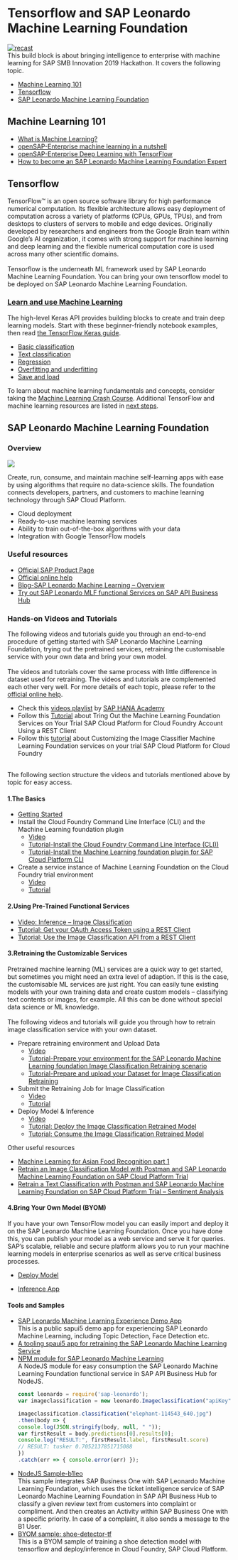# Tensorflow and SAP Leonardo Machine Learning Foundation
<a href="https://help.sap.com/viewer/product/SAP_LEONARDO_MACHINE_LEARNING_FOUNDATION/1.0/en-US"><img src="https://cdn-images-1.medium.com/max/1600/1*-iY0wsA8fIILyDmerX4N0Q.jpeg"  alt="recast" width="" /></a>
<br/>
This build block is about bringing intelligence to enterprise with machine learning for SAP SMB Innovation 2019 Hackathon. It covers the following topic.

* [Machine Learning 101](#Machine-Learning-101)
* [Tensorflow](#Tensorflow)
* [SAP Leonardo Machine Learning Foundation](#SAP-Leonardo-Machine-Learning-Foundation)

## Machine Learning 101
* [What is Machine Learning?](https://www.sap.com/sea/products/leonardo/machine-learning/what-is-machine-learning.html)
* [openSAP-Enterprise machine learning in a nutshell](https://open.sap.com/courses/ml1)
* [openSAP-Enterprise Deep Learning with TensorFlow](https://open.sap.com/courses/ml2)
* [How to become an SAP Leonardo Machine Learning Foundation Expert](https://blogs.sap.com/2018/11/13/how-to-become-an-sap-leonardo-machine-learning-foundation-expert/)

## Tensorflow
TensorFlow™ is an open source software library for high performance numerical computation. Its flexible architecture allows easy deployment of computation across a variety of platforms (CPUs, GPUs, TPUs), and from desktops to clusters of servers to mobile and edge devices. Originally developed by researchers and engineers from the Google Brain team within Google’s AI organization, it comes with strong support for machine learning and deep learning and the flexible numerical computation core is used across many other scientific domains.
<br>
<br/>
Tensorflow is the underneath ML framework used by SAP Leonardo Machine Learning Foundation. You can bring your own tensorflow model to be deployed on SAP Leonardo Machine Learning Foundation.

### [Learn and use Machine Learning](https://www.tensorflow.org/tutorials)
The high-level Keras API provides building blocks to create and train deep learning models. Start with these beginner-friendly notebook examples, then read [the TensorFlow Keras guide](https://www.tensorflow.org/guide/keras).
<br/>
* [Basic classification](https://www.tensorflow.org/tutorials/keras/basic_classification)
* [Text classification](https://www.tensorflow.org/tutorials/keras/basic_text_classification)
* [Regression](https://www.tensorflow.org/tutorials/keras/basic_regression)
* [Overfitting and underfitting](https://www.tensorflow.org/tutorials/keras/overfit_and_underfit)
* [Save and load](https://www.tensorflow.org/tutorials/keras/save_and_restore_models)

To learn about machine learning fundamentals and concepts, consider taking the [Machine Learning Crash Course](https://developers.google.com/machine-learning/crash-course/). Additional TensorFlow and machine learning resources are listed in [next steps](https://www.tensorflow.org/tutorials/next_steps).

## SAP Leonardo Machine Learning Foundation
### Overview
![](https://i.imgur.com/g7gLkuX.jpg)

Create, run, consume, and maintain machine self-learning apps with ease by using algorithms that require no data-science skills. The foundation connects developers, partners, and customers to machine learning technology through SAP Cloud Platform.

* Cloud deployment
* Ready-to-use machine learning services
* Ability to train out-of-the-box algorithms with your data
* Integration with Google TensorFlow models

### Useful resources
* [Official SAP Product Page](https://www.sap.com/sea/products/machine-learning-foundation.html)
* [Official online help](https://help.sap.com/viewer/product/SAP_LEONARDO_MACHINE_LEARNING_FOUNDATION/1.0/en-US)
* [Blog-SAP Leonardo Machine Learning – Overview](https://blogs.sap.com/2018/01/29/sap-leonardo-machine-learning-overview/)
* [Try out SAP Leonardo MLF functional Services on SAP API Business Hub](https://api.sap.com/package/SAPLeonardoMLFunctionalServices?section=Artifacts)

### Hands-on Videos and Tutorials
The following videos and tutorials guide you through an end-to-end procedure of getting started with SAP Leonardo Machine Learning Foundation, trying out the pretrained services, retraining the customisable service with your own data and bring your own model. 
<br/>
<br/>
The videos and tutorials cover the same process with little difference in dataset used for retraining. The videos and tutorials are complemented each other very well. For more details of each topic, please refer to the [official online help](https://help.sap.com/viewer/product/SAP_LEONARDO_MACHINE_LEARNING_FOUNDATION/1.0/en-US).
* Check this [videos playlist](https://www.youtube.com/watch?v=5wQRK6Mr7YU&list=PLkzo92owKnVzGkWq8Ge2q1lOWeYcBoK0q) by [SAP HANA Academy](https://www.youtube.com/channel/UCRhV_0Jlwgz_v3jmAuhHYZg)
* Follow this [Tutorial](https://developers.sap.com/group.cp-mlf-rest.html) about Tring Out the Machine Learning Foundation Services on Your Trial SAP Cloud Platform for Cloud Foundry Account Using a REST Client
* Follow this [tutorial](https://developers.sap.com/group.cp-mlf-retrain.html) about Customizing the Image Classifier Machine Learning Foundation services on your trial SAP Cloud Platform for Cloud Foundry

<br/>
The following section structure the videos and tutorials mentioned above by topic for easy access.

#### 1.The Basics
* [Getting Started](https://www.youtube.com/watch?v=5wQRK6Mr7YU&index=1&list=PLkzo92owKnVzGkWq8Ge2q1lOWeYcBoK0q)
* Install the Cloud Foundry Command Line Interface (CLI) and the Machine Learning foundation plugin
    * [Video](https://www.youtube.com/watch?v=XYTE4XB9KtE&list=PLkzo92owKnVzGkWq8Ge2q1lOWeYcBoK0q&index=3)
    * [Tutorial-Install the Cloud Foundry Command Line Interface (CLI))](https://developers.sap.com/tutorials/cp-cf-download-cli.html)
    * [Tutorial-Install the Machine Learning foundation plugin for SAP Cloud Platform CLI](https://developers.sap.com/tutorials/cp-mlf-install-sapmlcli.html)
* Create a service instance of Machine Learning Foundation on the Cloud Foundry trial environment
    * [Video](https://www.youtube.com/watch?v=_7h9OKWj_LA&index=4&list=PLkzo92owKnVzGkWq8Ge2q1lOWeYcBoK0q)
    * [Tutorial](https://developers.sap.com/tutorials/cp-mlf-create-instance.html)

#### 2.Using Pre-Trained Functional Services
* [Video: Inference – Image Classification](https://www.youtube.com/watch?v=ozKp4dlZW5g&index=5&list=PLkzo92owKnVzGkWq8Ge2q1lOWeYcBoK0q)
* [Tutorial: Get your OAuth Access Token using a REST Client](https://developers.sap.com/tutorials/cp-mlf-rest-generate-oauth-token.html)
* [Tutorial: Use the Image Classification API from a REST Client](https://developers.sap.com/sea/tutorials/cp-mlf-rest-img-image-classification.html)

#### 3.Retraining the Customizable Services
Pretrained machine learning (ML) services are a quick way to get started, but sometimes you might need an extra level of adaption. If this is the case, the customisable ML services are just right. You can easily tune existing models with your own training data and create custom models – classifying text contents or images, for example. All this can be done without special data science or ML knowledge. 
<br/>
<br/>
The following videos and tutorials will guide you through  how to retrain image classification service with your own dataset.

* Prepare retraining environment and Upload Data
    * [Video](https://www.youtube.com/watch?v=2x5hGl5Bvmg&index=6&list=PLkzo92owKnVzGkWq8Ge2q1lOWeYcBoK0q)
    * [Tutorial-Prepare your environment for the SAP Leonardo Machine Learning foundation Image Classification Retraining scenario](https://developers.sap.com/tutorials/cp-mlf-retrain-image-classification-01.html)
    * [Tutorial-Prepare and upload your Dataset for Image Classification Retraining](https://developers.sap.com/tutorials/cp-mlf-retrain-image-classification-02.html)
* Submit the Retraining Job for Image Classification 
    * [Video](https://www.youtube.com/watch?v=sCFUv8rtARk&list=PLkzo92owKnVzGkWq8Ge2q1lOWeYcBoK0q&index=7)
    * [Tutorial](https://developers.sap.com/tutorials/cp-mlf-retrain-image-classification-03.html)
* Deploy Model & Inference
    * [Video](https://www.youtube.com/watch?v=pg1FayyB204&index=8&list=PLkzo92owKnVzGkWq8Ge2q1lOWeYcBoK0q)
    * [Tutorial: Deploy the Image Classification Retrained Model](https://developers.sap.com/tutorials/cp-mlf-retrain-image-classification-04.html)
    * [Tutorial: Consume the Image Classification Retrained Model](https://developers.sap.com/tutorials/cp-mlf-retrain-image-classification-05.html)

Other useful resources
* [Machine Learning for Asian Food Recognition part 1](https://blogs.sap.com/2018/12/27/machine-learning-for-asian-food-recognition-part-1/)
* [Retrain an Image Classification Model with Postman and SAP Leonardo Machine Learning Foundation on SAP Cloud Platform Trial](https://blogs.sap.com/2018/11/04/retrain-an-image-classification-model-with-postman-and-sap-leonardo-machine-learning-foundation-on-sap-cloud-platform-trial/)
* [Retrain a Text Classification with Postman and SAP Leonardo Machine Learning Foundation on SAP Cloud Platform Trial – Sentiment Analysis](https://blogs.sap.com/2018/12/03/retrain-a-text-classification-with-postman-and-sap-leonardo-machine-learning-foundation-on-sap-cloud-platform-trial-sentiment-analysis/)


#### 4.Bring Your Own Model (BYOM)
If you have your own TensorFlow model you can easily import and deploy it on the SAP Leonardo Machine Learning Foundation. Once you have done this, you can publish your model as a web service and serve it for queries.  SAP’s scalable, reliable and secure platform allows you to run your machine learning models in enterprise scenarios as well as serve critical business processes.
* [Deploy Model](https://www.youtube.com/watch?v=H1hVhj42NwY&index=9&list=PLkzo92owKnVzGkWq8Ge2q1lOWeYcBoK0q)

* [Inference App](https://www.youtube.com/watch?v=GZZ9Qn0uKTo&index=10&list=PLkzo92owKnVzGkWq8Ge2q1lOWeYcBoK0q)


#### Tools and Samples
* [SAP Leonardo Machine Learning Experience Demo App](https://leo-mlp-demo-solutionexper-v3.cfapps.eu10.hana.ondemand.com/#/)
<br/>This is a public sapui5 demo app for experiencing SAP Leonardo Machine Learning, including Topic Detection, Face Detection etc. 
* [A tooling spaui5 app for retraining the SAP Leonardo Machine Learning Service](https://blogs.sap.com/2018/10/15/ui5-app-for-the-sap-leonardo-machine-learning-service/)
* [NPM module for SAP Leonardo Machine Learning](https://blogs.sap.com/2018/10/04/npm-module-for-sap-leonardo-machine-learning/)
<br/>A NodeJS module for easy consumption the SAP Leonardo Machine Learning Foundation functional service in SAP API Business Hub for NodeJS.
    ```javascript
    const leonardo = require('sap-leonardo');
    var imageclassification = new leonardo.Imageclassification("apiKey");

    imageclassification.classification("elephant-114543_640.jpg")
    .then(body => {
    console.log(JSON.stringify(body, null, " "));
    var firstResult = body.predictions[0].results[0];
    console.log("RESULT:", firstResult.label, firstResult.score)
    // RESULT: tusker 0.7052137851715088
    })
    .catch(err => { console.error(err) });
    ```
* [NodeJS Sample-b1leo](https://github.com/Ralphive/b1leo)
<br/>This sample integrates SAP Business One with SAP Leonardo Machine Learning Foundation, which uses the ticket intelligence service of SAP Leonardo Machine Learning Foundation in SAP API Business Hub to classify a given review text from customers into  complaint or compliment. And then creates an Activity within SAP Business One with a specific priority. In case of a complaint, it also sends a message to the B1 User.
* [BYOM sample: shoe-detector-tf](https://github.com/B1SA/smbmkt/tree/master/detector/tensorflow)
<br/>This is a BYOM sample of training a shoe detection model with tensorflow and deploy/inference in Cloud Foundry, SAP Cloud Platform.

